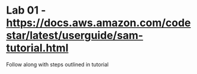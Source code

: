 # Lab 01 - https://docs.aws.amazon.com/codestar/latest/userguide/sam-tutorial.html

Follow along with steps outlined in tutorial
